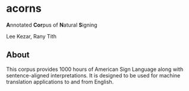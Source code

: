# acorns
 **A**nnotated **Cor**pus of **N**atural **S**igning
 
 Lee Kezar, Rany Tith

## About
This corpus provides 1000 hours of American Sign Language along with sentence-aligned interpretations. It is designed to be used for machine translation applications to and from English.
